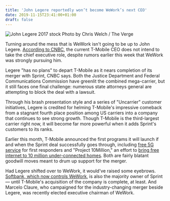 ```yaml
---
title: 'John Legere reportedly won’t become WeWork’s next CEO'
date: 2019-11-15T23:41:00+01:00
draft: false
---
```


![John Legere 2017 stock](https://cdn.vox-cdn.com/thumbor/ngN0w2MtyKID_YzXA3p2ZWcx4JY=/0x0:2040x1360/1310x873/cdn.vox-cdn.com/uploads/chorus_image/image/65711736/DSCF0458.0.0.jpg) Photo by Chris Welch / The Verge

Turning around the mess that is WeWork isn't going to be up to John Legere. [According to CNBC](https://www.cnbc.com/2019/11/15/john-legere-isnt-leaving-t-mobile-to-take-wework-ceo-job.html), the current T-Mobile CEO does not intend to take the chief executive role, despite rumors earlier this week that WeWork was strongly pursuing him.

Legere "has no plans" to depart T-Mobile as it nears completion of its merger with Sprint, CNBC says. Both the Justice Department and Federal Communications Commission have greenlit the combined mega-carrier, but it still faces one final challenge: numerous state attorneys general are attempting to block the deal with a lawsuit.

Through his brash presentation style and a series of "Uncarrier" customer initiatives, Legere is credited for helming T-Mobile's impressive comeback from a stagnant fourth place position among US carriers into a company that continues to see strong growth. Though T-Mobile is the third-largest carrier right now, it will become far more powerful when it adds Sprint's customers to its ranks.

Earlier this month, T-Mobile announced the first programs it will launch if and when the Sprint deal successfully goes through, including [free 5G service](https://www.theverge.com/2019/11/7/20953330/tmobile-sprint-first-responders-free-5g-ten-years-merger-connecting-heroes) for first responders and "Project 10Million," an effort to [bring free internet to 10 million under-connected homes](https://www.theverge.com/2019/11/7/20953425/tmobile-sprint-merger-homework-gap-5g-for-good). Both are fairly blatant goodwill moves meant to drum up support for the merger.

Had Legere shifted over to WeWork, it would've raised some eyebrows. [Softbank, which now controls WeWork](https://www.theverge.com/2019/10/22/20928050/softbank-wework-buyout-marcelo-claure), is also the majority owner of Sprint — until T-Mobile's acquisition of the company is complete, at least. And Marcelo Claure, who campaigned for the industry-changing merger beside Legere, was recently elected executive chairman of WeWork.